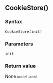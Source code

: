 ## CookieStore()

### Syntax
```
CookieStore(init)
```

### Parameters
<dl>
    <dt><code>init</code></dt>
</dl>

### Return value

<dl>
    <dt>None <code>undefined</code></dt>
</dl>



